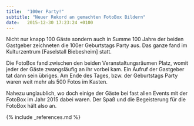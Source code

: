 ```yaml
---
title:  "100er Party!"
subtitle: "Neuer Rekord an gemachten FotoBox Bildern"
date:   2015-12-30 17:23:24 +0100
---
```

Nicht nur knapp 100 Gäste sondern auch in Summe 100 Jahre der beiden Gastgeber zeichneten die 100er Geburtstags Party aus. Das ganze fand im Kulturzentrum [Faselstall Biebesheim] statt.

Die FotoBox fand zwischen den beiden Veranstaltungsräumen Platz, womit jeder der Gäste zwangsläufig an ihr vorbei kam. Ein Aufruf der Gastgeber tat dann sein übriges. Am Ende des Tages, bzw. der Geburtstags Party waren weit mehr als 500 Fotos im Kasten. 

Nahezu unglaublich, wo doch einige der Gäste bei fast allen Events mit der FotoBox im Jahr 2015 dabei waren. Der Spaß und die Begeisterung für die FotoBox hält also an. 

{% include _references.md %}
